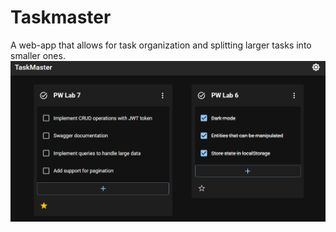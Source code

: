 # Taskmaster

A web-app that allows for task organization and splitting
larger tasks into smaller ones.
![](./public/demo.png)